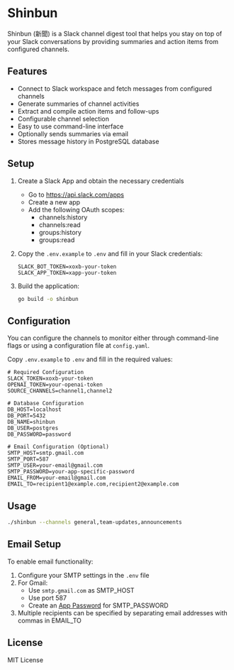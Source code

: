 # Shinbun

Shinbun (新聞) is a Slack channel digest tool that helps you stay on top of your Slack conversations by providing summaries and action items from configured channels.

## Features

- Connect to Slack workspace and fetch messages from configured channels
- Generate summaries of channel activities
- Extract and compile action items and follow-ups
- Configurable channel selection
- Easy to use command-line interface
- Optionally sends summaries via email
- Stores message history in PostgreSQL database

## Setup

1. Create a Slack App and obtain the necessary credentials
   - Go to https://api.slack.com/apps
   - Create a new app
   - Add the following OAuth scopes:
     - channels:history
     - channels:read
     - groups:history
     - groups:read

2. Copy the `.env.example` to `.env` and fill in your Slack credentials:
   ```
   SLACK_BOT_TOKEN=xoxb-your-token
   SLACK_APP_TOKEN=xapp-your-token
   ```

3. Build the application:
   ```bash
   go build -o shinbun
   ```

## Configuration

You can configure the channels to monitor either through command-line flags or using a configuration file at `config.yaml`.

Copy `.env.example` to `.env` and fill in the required values:

```env
# Required Configuration
SLACK_TOKEN=xoxb-your-token
OPENAI_TOKEN=your-openai-token
SOURCE_CHANNELS=channel1,channel2

# Database Configuration
DB_HOST=localhost
DB_PORT=5432
DB_NAME=shinbun
DB_USER=postgres
DB_PASSWORD=password

# Email Configuration (Optional)
SMTP_HOST=smtp.gmail.com
SMTP_PORT=587
SMTP_USER=your-email@gmail.com
SMTP_PASSWORD=your-app-specific-password
EMAIL_FROM=your-email@gmail.com
EMAIL_TO=recipient1@example.com,recipient2@example.com
```

## Usage

```bash
./shinbun --channels general,team-updates,announcements
```

## Email Setup

To enable email functionality:

1. Configure your SMTP settings in the `.env` file
2. For Gmail:
   - Use `smtp.gmail.com` as SMTP_HOST
   - Use port 587
   - Create an [App Password](https://support.google.com/accounts/answer/185833?hl=en) for SMTP_PASSWORD
3. Multiple recipients can be specified by separating email addresses with commas in EMAIL_TO

## License

MIT License
